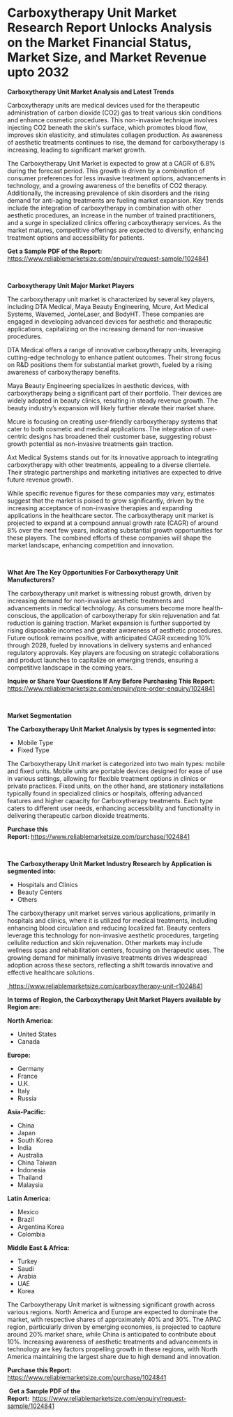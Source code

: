 <p><h1>Carboxytherapy Unit Market Research Report Unlocks Analysis on the Market Financial Status, Market Size, and Market Revenue upto 2032</h1></p><p><strong>Carboxytherapy Unit Market Analysis and Latest Trends</strong></p>
<p><p>Carboxytherapy units are medical devices used for the therapeutic administration of carbon dioxide (CO2) gas to treat various skin conditions and enhance cosmetic procedures. This non-invasive technique involves injecting CO2 beneath the skin's surface, which promotes blood flow, improves skin elasticity, and stimulates collagen production. As awareness of aesthetic treatments continues to rise, the demand for carboxytherapy is increasing, leading to significant market growth.</p><p>The Carboxytherapy Unit Market is expected to grow at a CAGR of 6.8% during the forecast period. This growth is driven by a combination of consumer preferences for less invasive treatment options, advancements in technology, and a growing awareness of the benefits of CO2 therapy. Additionally, the increasing prevalence of skin disorders and the rising demand for anti-aging treatments are fueling market expansion. Key trends include the integration of carboxytherapy in combination with other aesthetic procedures, an increase in the number of trained practitioners, and a surge in specialized clinics offering carboxytherapy services. As the market matures, competitive offerings are expected to diversify, enhancing treatment options and accessibility for patients.</p></p>
<p><strong>Get a Sample PDF of the Report:&nbsp;</strong> <a href="https://www.reliablemarketsize.com/enquiry/request-sample/1024841?utm_campaign=1836&utm_medium=2&utm_source=Github&utm_content=ia&utm_term=18042025&utm_id=carboxytherapy-unit">https://www.reliablemarketsize.com/enquiry/request-sample/1024841</a></p>
<p>&nbsp;</p>
<p><strong>Carboxytherapy Unit Major Market Players</strong></p>
<p><p>The carboxytherapy unit market is characterized by several key players, including DTA Medical, Maya Beauty Engineering, Mcure, Axt Medical Systems, Wavemed, JonteLaser, and BodyHT. These companies are engaged in developing advanced devices for aesthetic and therapeutic applications, capitalizing on the increasing demand for non-invasive procedures.</p><p>DTA Medical offers a range of innovative carboxytherapy units, leveraging cutting-edge technology to enhance patient outcomes. Their strong focus on R&D positions them for substantial market growth, fueled by a rising awareness of carboxytherapy benefits.</p><p>Maya Beauty Engineering specializes in aesthetic devices, with carboxytherapy being a significant part of their portfolio. Their devices are widely adopted in beauty clinics, resulting in steady revenue growth. The beauty industry’s expansion will likely further elevate their market share.</p><p>Mcure is focusing on creating user-friendly carboxytherapy systems that cater to both cosmetic and medical applications. The integration of user-centric designs has broadened their customer base, suggesting robust growth potential as non-invasive treatments gain traction.</p><p>Axt Medical Systems stands out for its innovative approach to integrating carboxytherapy with other treatments, appealing to a diverse clientele. Their strategic partnerships and marketing initiatives are expected to drive future revenue growth.</p><p>While specific revenue figures for these companies may vary, estimates suggest that the market is poised to grow significantly, driven by the increasing acceptance of non-invasive therapies and expanding applications in the healthcare sector. The carboxytherapy unit market is projected to expand at a compound annual growth rate (CAGR) of around 8% over the next few years, indicating substantial growth opportunities for these players. The combined efforts of these companies will shape the market landscape, enhancing competition and innovation.</p></p>
<p>&nbsp;</p>
<p><strong>What Are The Key Opportunities For Carboxytherapy Unit Manufacturers?</strong></p>
<p><p>The carboxytherapy unit market is witnessing robust growth, driven by increasing demand for non-invasive aesthetic treatments and advancements in medical technology. As consumers become more health-conscious, the application of carboxytherapy for skin rejuvenation and fat reduction is gaining traction. Market expansion is further supported by rising disposable incomes and greater awareness of aesthetic procedures. Future outlook remains positive, with anticipated CAGR exceeding 10% through 2028, fueled by innovations in delivery systems and enhanced regulatory approvals. Key players are focusing on strategic collaborations and product launches to capitalize on emerging trends, ensuring a competitive landscape in the coming years.</p></p>
<p><strong>Inquire or Share Your Questions If Any Before Purchasing This Report:</strong> <a href="https://www.reliablemarketsize.com/enquiry/pre-order-enquiry/1024841?utm_campaign=1836&utm_medium=2&utm_source=Github&utm_content=ia&utm_term=18042025&utm_id=carboxytherapy-unit">https://www.reliablemarketsize.com/enquiry/pre-order-enquiry/1024841</a></p>
<p>&nbsp;</p>
<p><strong>Market Segmentation</strong></p>
<p><strong>The Carboxytherapy Unit Market Analysis by types is segmented into:</strong></p>
<p><ul><li>Mobile Type</li><li>Fixed Type</li></ul></p>
<p><p>The Carboxytherapy Unit market is categorized into two main types: mobile and fixed units. Mobile units are portable devices designed for ease of use in various settings, allowing for flexible treatment options in clinics or private practices. Fixed units, on the other hand, are stationary installations typically found in specialized clinics or hospitals, offering advanced features and higher capacity for Carboxytherapy treatments. Each type caters to different user needs, enhancing accessibility and functionality in delivering therapeutic carbon dioxide treatments.</p></p>
<p><strong>Purchase this Report:&nbsp;</strong><a href="https://www.reliablemarketsize.com/purchase/1024841?utm_campaign=1836&utm_medium=2&utm_source=Github&utm_content=ia&utm_term=18042025&utm_id=carboxytherapy-unit">https://www.reliablemarketsize.com/purchase/1024841</a></p>
<p>&nbsp;</p>
<p><strong>The Carboxytherapy Unit Market Industry Research by Application is segmented into:</strong></p>
<p><ul><li>Hospitals and Clinics</li><li>Beauty Centers</li><li>Others</li></ul></p>
<p><p>The carboxytherapy unit market serves various applications, primarily in hospitals and clinics, where it is utilized for medical treatments, including enhancing blood circulation and reducing localized fat. Beauty centers leverage this technology for non-invasive aesthetic procedures, targeting cellulite reduction and skin rejuvenation. Other markets may include wellness spas and rehabilitation centers, focusing on therapeutic uses. The growing demand for minimally invasive treatments drives widespread adoption across these sectors, reflecting a shift towards innovative and effective healthcare solutions.</p></p>
<p><a href="https://www.reliablemarketsize.com/carboxytherapy-unit-r1024841?utm_campaign=1836&utm_medium=2&utm_source=Github&utm_content=ia&utm_term=18042025&utm_id=carboxytherapy-unit">&nbsp;https://www.reliablemarketsize.com/carboxytherapy-unit-r1024841</a></p>
<p><strong>In terms of Region, the Carboxytherapy Unit Market Players available by Region are:</strong></p>
<p>
    <p> <strong> North America: </strong>
        <ul>
            <li>United States</li>
            <li>Canada</li>
        </ul>
        </p> 
    <p> <strong> Europe: </strong>
        <ul>
            <li>Germany</li>
            <li>France</li>
            <li>U.K.</li>
            <li>Italy</li>
            <li>Russia</li>
        </ul>
        </p> 
    <p> <strong> Asia-Pacific: </strong>
        <ul>
            <li>China</li>
            <li>Japan</li>
            <li>South Korea</li>
            <li>India</li>
            <li>Australia</li>
            <li>China Taiwan</li>
            <li>Indonesia</li>
            <li>Thailand</li>
            <li>Malaysia</li>
        </ul>
        </p> 
    <p> <strong> Latin America: </strong>
        <ul>
            <li>Mexico</li>
            <li>Brazil</li>
            <li>Argentina Korea</li>
            <li>Colombia</li>
        </ul>
        </p> 
    <p> <strong> Middle East & Africa: </strong>
        <ul>
            <li>Turkey</li>
            <li>Saudi</li>
            <li>Arabia</li>
            <li>UAE</li>
            <li>Korea</li>
        </ul>
    </p>
    </p>
<p><p>The Carboxytherapy Unit market is witnessing significant growth across various regions. North America and Europe are expected to dominate the market, with respective shares of approximately 40% and 30%. The APAC region, particularly driven by emerging economies, is projected to capture around 20% market share, while China is anticipated to contribute about 10%. Increasing awareness of aesthetic treatments and advancements in technology are key factors propelling growth in these regions, with North America maintaining the largest share due to high demand and innovation.</p></p>
<p><strong>Purchase this Report: </strong><a href="https://www.reliablemarketsize.com/purchase/1024841?utm_campaign=1836&utm_medium=2&utm_source=Github&utm_content=ia&utm_term=18042025&utm_id=carboxytherapy-unit">https://www.reliablemarketsize.com/purchase/1024841</a></p>
<p>&nbsp;<strong>Get a Sample PDF of the Report:&nbsp;&nbsp;</strong><a href="https://www.reliablemarketsize.com/enquiry/request-sample/1024841?utm_campaign=1836&utm_medium=2&utm_source=Github&utm_content=ia&utm_term=18042025&utm_id=carboxytherapy-unit">https://www.reliablemarketsize.com/enquiry/request-sample/1024841</a></p>
<p><strong></strong></p>
<p><p></p><p></p><p></p></p>